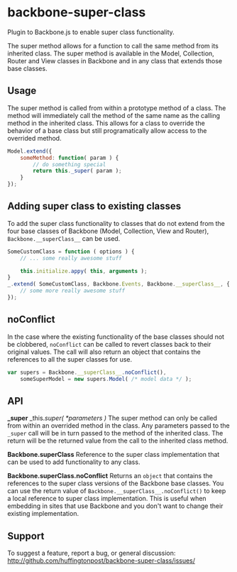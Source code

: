# backbone-super-class
Plugin to Backbone.js to enable super class functionality.

The super method allows for a function to call the same method from its inherited class. The super method is available in the Model, Collection, Router and View classes in Backbone and in any class that extends those base classes.

## Usage

The super method is called from within a prototype method of a class. The method will immediately call the method of the same name as the calling method in the inherited class. This allows for a class to override the behavior of a base class but still programatically allow access to the overrided method.

```javascript
Model.extend({
	someMethod: function( param ) {
		// do something special
		return this._super( param );
	}
});
```

## Adding super class to existing classes

To add the super class functionality to classes that do not extend from the four base classes of Backbone (Model, Collection, View and Router), `Backbone.__superClass__` can be used.

```javascript
SomeCustomClass = function ( options ) {
	// ... some really awesome stuff

	this.initialize.appy( this, arguments );
}
_.extend( SomeCustomClass, Backbone.Events, Backbone.__superClass__, {
	// some more really awesome stuff
});
```

## noConflict

In the case where the existing functionality of the base classes should not be clobbered, `noConflict` can be called to revert classes back to their original values. The call will also return an object that contains the references to all the super classes for use.

```javascript
var supers = Backbone.__superClass__.noConflict(),
	someSuperModel = new supers.Model( /* model data */ );
```

## API

**_super** _this._super( *parameters )_ The super method can only be called from within an overrided method in the class. Any parameters passed to the `_super` call will be in turn passed to the method of the inherited class. The return will be the returned value from the call to the inherited class method.

**Backbone.__superClass__** Reference to the super class implementation that can be used to add functionality to any class. 

**Backbone.__superClass__.noConflict** Returns an `object` that contains the references to the super class versions of the Backbone base classes. You can use the return value of `Backbone.__superClass__.noConflict()` to keep a local reference to super class implementation. This is useful when embedding in sites that use Backbone and you don't want to change their existing implementation.

## Support

To suggest a feature, report a bug, or general discussion: http://github.com/huffingtonpost/backbone-super-class/issues/

